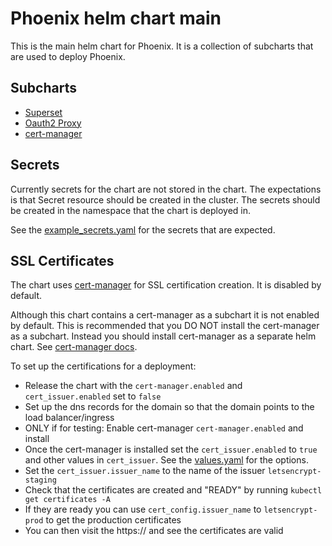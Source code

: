 # Phoenix helm chart main

This is the main helm chart for Phoenix. It is a collection of subcharts that are used to deploy Phoenix.

## Subcharts

- [Superset](https://github.com/apache/superset/tree/master/helm/superset)
- [Oauth2 Proxy](https://github.com/oauth2-proxy/manifests/tree/main/helm/oauth2-proxy)
- [cert-manager](https://artifacthub.io/packages/helm/cert-manager/cert-manager)

## Secrets

Currently secrets for the chart are not stored in the chart. The expectations is that Secret
resource should be created in the cluster. The secrets should be created in the namespace that the
chart is deployed in.

See the [example_secrets.yaml](example_secrets.yaml) for the secrets that are expected.


## SSL Certificates

The chart uses [cert-manager](https://cert-manager.io/docs/) for SSL certification creation. It is
disabled by default.

Although this chart contains a cert-manager as a subchart it is not enabled by default. This is
recommended that you DO NOT install the cert-manager as a subchart. Instead you should install
cert-manager as a separate helm chart. See [cert-manager
docs](https://cert-manager.io/docs/installation/helm/).

To set up the certifications for a deployment:

* Release the chart with the `cert-manager.enabled` and `cert_issuer.enabled` set to `false`
* Set up the dns records for the domain so that the domain points to the load balancer/ingress
* ONLY if for testing: Enable cert-manager `cert-manager.enabled` and install
* Once the cert-manager is installed set the `cert_issuer.enabled` to `true` and other values in
  `cert_issuer`. See the [values.yaml](values.yaml) for the options.
* Set the `cert_issuer.issuer_name` to the name of the issuer `letsencrypt-staging`
* Check that the certificates are created and "READY" by running `kubectl get certificates -A`
* If they are ready you can use `cert_config.issuer_name` to `letsencrypt-prod` to get the production
  certificates
* You can then visit the https://<domain> and see the certificates are valid
